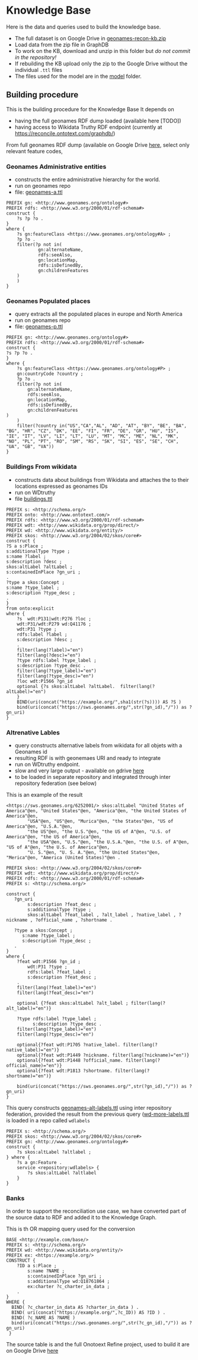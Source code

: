 # Knowledge Base 

Here is the data and queries used to build the knowledge base.

* The full dataset is on Google Drive in [geonames-recon-kb.zip](https://drive.google.com/drive/folders/1UIEBh34MudmsObYSSR2qWPFUWgpHRe3d?usp=sharing) 
* Load data from the zip file in GraphDB
* To work on the KB, download and unzip in this folder but *do not commit in the repository!*
* If rebuilding the KB upload only the zip to the Google Drive without the individual `.ttl` files
* The files used for the model are in the [model](model) folder.

## Building procedure

This is the building procedure for the Knowledge Base
It depends on
* having the full geonames RDF dump loaded (available here [TODO])
* having access to Wikidata Truthy RDF endpoint (currently at <https://reconcile.ontotext.com/graphdb/>)

From full geonames RDF dump (available on Google Drive [here](https://drive.google.com/file/d/1EGteG-kQYzcKVIBd-82BrTANQDzMtZxm/view?usp=drive_link), 
select only relevant feature codes, 

### Geonames Administrative entities

* constructs the entire administrative hierarchy for the world.
* run on geonames repo
* file: [geonames-a.ttl](geonames-a.ttl)

```sparql
PREFIX gn: <http://www.geonames.org/ontology#>
PREFIX rdfs: <http://www.w3.org/2000/01/rdf-schema#>
construct {
    ?s ?p ?o .
}
where {
    ?s gn:featureClass <https://www.geonames.org/ontology#A> ;
    ?p ?o .
    filter(?p not in(	
            gn:alternateName,
            rdfs:seeAlso,
            gn:locationMap,
            rdfs:isDefinedBy,
            gn:childrenFeatures
    )
    )
}
```


### Geonames Populated places

* query extracts all the populated places in europe and North America
* run on geonames repo
* file: [geonames-p.ttl](geonames-p.ttl)

```sparql
PREFIX gn: <http://www.geonames.org/ontology#>
PREFIX rdfs: <http://www.w3.org/2000/01/rdf-schema#>
construct {
?s ?p ?o .
}
where {
    ?s gn:featureClass <https://www.geonames.org/ontology#P> ;
    gn:countryCode ?country ;
    ?p ?o .
    filter(?p not in(
        gn:alternateName,
        rdfs:seeAlso,
        gn:locationMap,
        rdfs:isDefinedBy,
        gn:childrenFeatures
)
    )
    filter(?country in("US","CA","AL", "AD", "AT", "BY", "BE", "BA", "BG", "HR", "CZ", "DK", "EE", "FI", "FR", "DE", "GR", "HU", "IS", "IE", "IT", "LV", "LI", "LT", "LU", "MT", "MC", "ME", "NL", "MK", "NO", "PL", "PT", "RO", "SM", "RS", "SK", "SI", "ES", "SE", "CH", "UA", "GB", "VA"))
}
```
###  Buildings From wikidata 

* constructs data about buildings from Wikidata and attaches the to their locations expressed as geonames IDs
* run on WDtruthy
* file [buildings.ttl](buildings.ttl)

```sparql
PREFIX s: <http://schema.org/>
PREFIX onto: <http://www.ontotext.com/>
PREFIX rdfs: <http://www.w3.org/2000/01/rdf-schema#>
PREFIX wdt: <http://www.wikidata.org/prop/direct/>
PREFIX wd: <http://www.wikidata.org/entity/>
PREFIX skos: <http://www.w3.org/2004/02/skos/core#>
construct {
?S a s:Place ;
s:additionalType ?type ;
s:name ?label ;
s:description ?desc ;
skos:altLabel ?altLabel ;
s:containedInPlace ?gn_uri ;
.
?type a skos:Concept ;
s:name ?type_label ;
s:description ?type_desc ;
.
}
from onto:explicit
where {
    ?s  wdt:P131|wdt:P276 ?loc ;
    wdt:P31/wdt:P279 wd:Q41176 ;
    wdt:P31 ?type ;
    rdfs:label ?label ;
    s:description ?desc ;
    .
    filter(lang(?label)="en")
    filter(lang(?desc)="en")
    ?type rdfs:label ?type_label ;
    s:description ?type_desc .
    filter(lang(?type_label)="en")
    filter(lang(?type_desc)="en")
    ?loc wdt:P1566 ?gn_id
    optional {?s skos:altLabel ?altLabel.  filter(lang(?altLabel)="en")
    }
    BIND(uri(concat("https://example.org/",sha1(str(?s)))) AS ?S )
    bind(uri(concat("https://sws.geonames.org/",str(?gn_id),"/")) as ?gn_uri)
} 
```

### Altrenative Lables 

* query constructs alternative labels from wikidata for all objets with a Geonames id
* resulting RDF is with geonemaes URI and ready to integrate
* run on WDtruthy endpoint.
* slow and very large output - available on gdrive [here](https://drive.google.com/file/d/1kMYWoc5ZpXFx-uVc3j-__iGRXCZ054Nl/view?usp=sharing)
* to be loaded in separate repository and integrated through inter repository federation (see below)

This is an example of the result

```turtle
<https://sws.geonames.org/6252001/> skos:altLabel "United States of America"@en, "United States"@en, "America"@en, "the United States of America"@en,
        "USA"@en, "US"@en, "Murica"@en, "the States"@en, "US of America"@en, "U.S.A."@en,
        "the US"@en, "the U.S."@en, "the US of A"@en, "U.S. of America"@en, "the US of America"@en,
        "the USA"@en, "U.S."@en, "the U.S.A."@en, "the U.S. of A"@en, "US of A"@en, "the U.S. of America"@en,
        "U. S."@en, "U. S. A."@en, "the United States"@en, "Merica"@en, "America (United States)"@en .
```

```sparql
PREFIX skos: <http://www.w3.org/2004/02/skos/core#>
PREFIX wdt: <http://www.wikidata.org/prop/direct/>
PREFIX rdfs: <http://www.w3.org/2000/01/rdf-schema#>
PREFIX s: <http://schema.org/>

construct {
   ?gn_uri 
        s:description ?feat_desc ;
    	s:additionalType ?type ;
        skos:altLabel ?feat_label , ?alt_label , ?native_label , ?nickname , ?official_name , ?shortname .
   
   ?type a skos:Concept ;
      s:name ?type_label ;
      s:description ?type_desc ;
   .     
}
where {
    ?feat wdt:P1566 ?gn_id ;
        wdt:P31 ?type ;
        rdfs:label ?feat_label ;
        s:description ?feat_desc ;
    .
    filter(lang(?feat_label)="en")
    filter(lang(?feat_desc)="en")
    
    optional {?feat skos:altLabel ?alt_label ; filter(lang(?alt_label)="en")}
    
    ?type rdfs:label ?type_label ;
    	  s:description ?type_desc .
    filter(lang(?type_label)="en")
    filter(lang(?type_desc)="en")
    
    optional{?feat wdt:P1705 ?native_label. filter(lang(?native_label)="en")}
    optional{?feat wdt:P1449 ?nickname. filter(lang(?nickname)="en")}
    optional{?feat wdt:P1448 ?official_name. filter(lang(?official_name)="en")}
    optional{?feat wdt:P1813 ?shortname. filter(lang(?shortname)="en")}
    
    bind(uri(concat("https://sws.geonames.org/",str(?gn_id),"/")) as ?gn_uri)
} 
```

This query constructs  [geonames-alt-labels.ttl](geonames-alt-labels.ttl)
using inter repository federation, provided the result from the previous query ([wd-more-labels.ttl](https://drive.google.com/file/d/1CfFa11Na5fo0rVZKB2hWh7JuSKVELj5q/view?usp=drive_link)
is loaded in a repo called `wdlabels`
```sparql
PREFIX s: <http://schema.org/>
PREFIX skos: <http://www.w3.org/2004/02/skos/core#>
PREFIX gn: <http://www.geonames.org/ontology#>
construct {
    ?s skos:altLabel ?altlabel ;
} where {
    ?s a gn:Feature .
    service <repository:wdlabels> {
        ?s skos:altLabel ?altlabel 
    }
}
```

### Banks 

In order to support the reconciliation use case, we have converted part of the source data to RDF and added it to the Knowledge Graph.

This is th OR mapping query used for the conversion

```sparql
BASE <http://example.com/base/>
PREFIX s: <http://schema.org/>
PREFIX wd: <http://www.wikidata.org/entity/>
PREFIX ex: <https://example.org/>
CONSTRUCT {
	?ID a s:Place ;
    	s:name ?NAME ;
    	s:containedInPlace ?gn_uri ;
    	s:additionalType wd:Q18761864 ;
    	ex:charter ?c_charter_in_data ;
    .
} 
WHERE {
  BIND( ?c_charter_in_data AS ?charter_in_data ) .
  BIND( uri(concat("https://example.org/",?c_ID)) AS ?ID ) .
  BIND( ?c_NAME AS ?NAME ) 
  bind(uri(concat("https://sws.geonames.org/",str(?c_gn_id),"/")) as ?gn_uri)
 }
```
The source table is and the full Onotoext Refine project, 
used to build it are on Google Drive [here](https://drive.google.com/drive/folders/1tkNWqLERgR_pXATqlH9lghrknYxsOsok?usp=drive_link)

